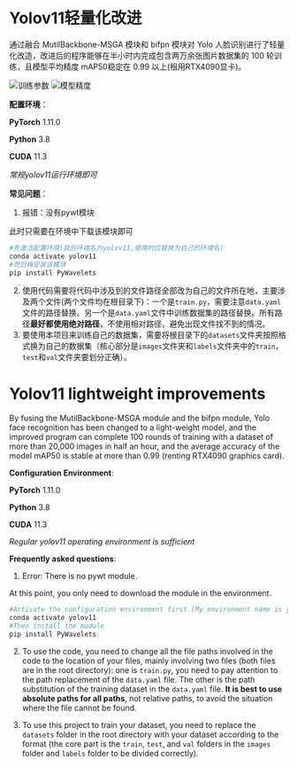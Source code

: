 # Yolov11轻量化改进

通过融合 MutilBackbone-MSGA 模块和 bifpn 模块对 Yolo 人脸识别进行了轻量化改造，改进后的程序能够在半小时内完成包含两万余张图片数据集的 100 轮训练，且模型平均精度 mAP50稳定在 0.99 以上(租用RTX4090显卡)。

![训练参数](https://github.com/user-attachments/assets/db5e1657-2ef4-4fbc-bf1c-0d1fa591ab95)
![模型精度](https://github.com/user-attachments/assets/0445d561-f7dc-48b9-82dd-4dfe7f1a5219)

**配置环境**：

**PyTorch** 1.11.0

**Python** 3.8

**CUDA** 11.3

*常规yolov11运行环境即可*

**常见问题**：

1. 报错：没有pywt模块

此时只需要在环境中下载该模块即可

```python
#先激活配置环境(我的环境名为yolov11,使用时应替换为自己的环境名)
conda activate yolov11
#然后再安装该模块
pip install PyWavelets
```

2. 使用代码需要将代码中涉及到的文件路径全部改为自己的文件所在地，主要涉及两个文件(两个文件均在根目录下)：一个是`train.py`，需要注意`data.yaml`文件的路径替换。另一个是`data.yaml`文件中训练数据集的路径替换。所有路径**最好都使用绝对路径**，不使用相对路径，避免出现文件找不到的情况。
3. 要使用本项目来训练自己的数据集，需要将根目录下的`datasets`文件夹按照格式换为自己的数据集（核心部分是`images`文件夹和`labels`文件夹中的`train`，`test`和`val`文件夹要划分正确）。

# Yolov11 lightweight improvements

By fusing the MutilBackbone-MSGA module and the bifpn module, Yolo face recognition has been changed to a light-weight model, and the improved program can complete 100 rounds of training with a dataset of more than 20,000 images in half an hour, and the average accuracy of the model mAP50 is stable at more than 0.99 (renting RTX4090 graphics card).

**Configuration Environment**:

**PyTorch** 1.11.0

**Python** 3.8

**CUDA** 11.3

*Regular yolov11 operating environment is sufficient*

**Frequently asked questions**:

1. Error: There is no pywt module.

At this point, you only need to download the module in the environment.

```python
#Activate the configuration environment first (My environment name is yolov11, you should replace it with your environment name when using it)
conda activate yolov11
#Then install the module
pip install PyWavelets
```

2. To use the code, you need to change all the file paths involved in the code to the location of your files, mainly involving two files (both files are in the root directory): one is `train.py`, you need to pay attention to the path replacement of the `data.yaml` file. The other is the path substitution of the training dataset in the `data.yaml` file. **It is best to use absolute paths for all paths**, not relative paths, to avoid the situation where the file cannot be found.

3. To use this project to train your dataset, you need to replace the `datasets` folder in the root directory with your dataset according to the format (the core part is the `train`, `test`, and `val` folders in the `images` folder and `labels` folder to be divided correctly).

